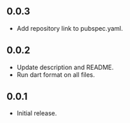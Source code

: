 ## 0.0.3

* Add repository link to pubspec.yaml.

## 0.0.2

* Update description and README.
* Run dart format on all files.

## 0.0.1

* Initial release.
